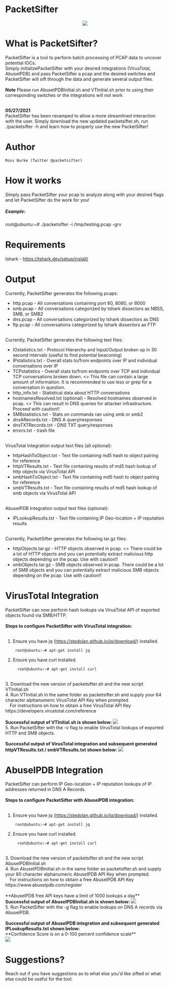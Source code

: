 # PacketSifter
<p align="center">
<img src=https://github.com/packetsifter/packetsifterTool/blob/main/screenshots/logo-nobackground-500.png></img>
</p>

# What is PacketSifter?
PacketSifter is a tool to perform batch processing of PCAP data to uncover potential IOCs.<br>
Simply initializePacketSifter with your desired integrations (VirusTotal, AbuseIPDB) and pass PacketSifter a pcap and the desired switches and PacketSifter will sift through the data and generate several output files. <br>
<br>
**Note** Please run AbuseIPDBInitial.sh and VTInitial.sh prior to using their corresponding switches or the integrations will not work

<br><b>05/27/2021</b></br>
PacketSifter has been revamped to allow a more streamlined interaction with the user. Simply download the new updated packetsifter.sh, run ./packetsifter -h and learn how to properly use the new PacketSifter!




# Author
    Ross Burke (Twitter @packetsifter)


# How it works
Simply pass PacketSifter your pcap to analyze along with your desired flags and let PacketSifter do the work for you!

<h5>Example:</h5> 

  root@ubuntu:~# ./packetsifter -i /tmp/testing.pcap -grv

# Requirements
  tshark - https://tshark.dev/setup/install/
# Output 
Currently, PacketSifter generates the following pcaps:<br>
   <ul>
  <li>http.pcap - All conversations containing port 80, 8080, or 8000</li>
  <li>smb.pcap - All conversations categorized by tshark dissectors as NBSS, SMB, or SMB2 </li>
  <li>dns.pcap - All conversations categorized by tshark dissectors as DNS</li>
  <li>ftp.pcap - All conversations categorized by tshark dissectors as FTP</li>
</ul> 
<br>
Currently, PacketSifter generates the following text files:
   <ul>
  <li>IOstatistics.txt - Protocol Hierarchy and Input/Output broken up in 30 second intervals (useful to find potential beaconing)</li>
  <li>IPstatistics.txt - Overall stats to/from endpoints over IP and individual conversations over IP </li>
  <li>TCPstatistics - Overall stats to/from endpoints over TCP and individual TCP conversations broken down. <<Warning>> This file can contain a large amount of information. It is recommended to use less or grep for a conversation in question.</li>
  <li>http_info.txt - Statistical data about HTTP conversations</li>
  <li>hostnamesResolved.txt (optional) - Resolved hostnames observed in pcap. <<Warning>> This can result in DNS queries for attacker infrastructure. Proceed with caution!!
  <li>SMBstatistics.txt - Stats on commands ran using smb or smb2 </li>
  <li>dnsARecords.txt - DNS A query/responses </li>
  <li>dnsTXTRecords.txt - DNS TXT query/responses </li>
  <li>errors.txt - trash file </li> 
</ul>
<br>
VirusTotal Integration output text files (all optional):
    <ul>
        <li>httpHashToObject.txt - Text file containing md5 hash to object pairing for reference </li>
        <li>httpVTResults.txt - Text file containing results of md5 hash lookup of http objects via VirusTotal API </li>
        <li>smbHashToObject.txt - Text file containing md5 hash to object pairing for reference </li>
        <li>smbVTResults.txt - Text file containing results of md5 hash lookup of smb objects via VirusTotal API </li>
    </ul><br>
AbuseIPDB Integration output text files (optional):
    <ul>
        <li>IPLookupResults.txt - Text file containing IP Geo-location + IP reputation results</li>
    </ul><br>
Currently, PacketSifter generates the following tar.gz files:
<ul>
<li>httpObjects.tar.gz - HTTP objects observed in pcap. <<Warning>> There could be a lot of HTTP objects and you can potentially extract malicious http objects depending on the pcap. Use with caution!! </li>
<li>smbObjects.tar.gz - SMB objects observed in pcap. There could be a lot of SMB objects and you can potentially extract malicious SMB objects depending on the pcap. Use with caution!! </li>
</ul>

# VirusTotal Integration
PacketSifter can now perform hash lookups via VirusTotal API of exported objects found via SMB/HTTP.<br>
<br>
<b>Steps to configure PacketSifter with VirusTotal integration:</b><br>
<br>

1. Ensure you have jq (https://stedolan.github.io/jq/download/)  installed. <br>

        root@ubuntu:~# apt-get install jq
        
2. Ensure you have curl installed. <br>

         root@ubuntu:~# apt-get install curl
<br>
3. Download the new version of packetsifter.sh and the new script VTInitial.sh <br>
  4. Run VTInitial.sh in the same folder as packetsifter.sh and supply your 64 character alphanumeric VirusTotal API Key when prompted <br>
        &emsp;For instructions on how to obtain a free VirusTotal API Key https://developers.virustotal.com/reference <br>
<br>
<b> Successful output of VTInitial.sh is shown below: </b>
<img src=https://github.com/packetsifter/packetsifterTool/blob/main/screenshots/VTSuccess.png></img>
<br>
5. Run PacketSifter with the -v flag to enable VirusTotal lookups of exported HTTP and SMB objects. <br>
<br>
<b>Successful output of VirusTotal integration and subsequent generated httpVTResults.txt / smbVTResults.txt shown below: </b>
<img src=https://github.com/packetsifter/packetsifterTool/blob/main/screenshots/VTOutput.png></img>


# AbuseIPDB Integration
PacketSifter can perform IP Geo-location + IP reputation lookups of IP addresses returned in DNS A Records. <br>
<br>
<b>Steps to configure PacketSifter with AbuseIPDB integration:</b><br>
<br>

1. Ensure you have jq (https://stedolan.github.io/jq/download/)  installed. <br>

        root@ubuntu:~# apt-get install jq
        
2. Ensure you have curl installed. <br>

         root@ubuntu:~# apt-get install curl
<br>
3. Download the new version of packetsifter.sh and the new script AbuseIPDBInitial.sh <br>
  4. Run AbuseIPDBInitial.sh in the same folder as packetsifter.sh and supply your 80 character alphanumeric AbuseIPDB API Key when prompted. <br>        &emsp;For instructions on how to obtain a free AbuseIPDB API Key https://www.abuseipdb.com/register <br>
<br>
**AbuseIPDB free API keys have a limit of 1000 lookups a day** <br>
<b> Successful output of AbuseIPDBInitial.sh is shown below: </b>
<img src=https://github.com/packetsifter/packetsifterTool/blob/main/screenshots/AbuseIPDBInitialSuccess.png></img>
<br>
5. Run PacketSifter with the -g flag to enable lookups on DNS A records via AbuseIPDB. <br>
<br>
<b>Successful output of AbuseIPDB integration and subsequent generated IPLookupResults.txt shown below: </b>
<br>
**Confidence Score is on a 0-100 percent confidence scale**
<br>
<img src=https://github.com/packetsifter/packetsifterTool/blob/main/screenshots/IPLookupResults.png></img>



# Suggestions?
Reach out if you have suggestions as to what else you'd like sifted or what else could be useful for the tool.
